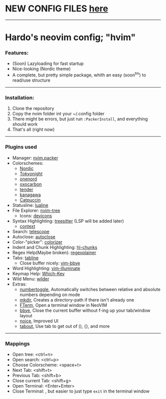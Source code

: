 # NEW CONFIG FILES [here](https://github.com/HardoMX/nvim)

---

# Hardo's neovim config; "hvim"

### Features:
- (Soon) Lazyloading for fast startup
- Nice-looking (Nordic theme)
- A complete, but pretty simple package, whith an easy (soon<sup>tm</sup>) to read/use structure

---

### Installation:
1. Clone the repository
2. Copy the nvim folder int your ~/.config folder
3. There might be errors, but just run `:PackerInstall`, and everything should work
4. That's all (right now)

---

### Plugins used
- Manager: [nvim.packer](https://github.com/wbthomason/packer.nvim)
- Colorschemes: 
    - [Nordic](https://github.com/AlexvZyl/nordic.nvim)
    - [Tokyonight](https://github.com/folke/tokyonight.nvim)
    - [onenord](https://github.com/rmehri01/onenord.nvim)
    - [oxocarbon](https://github.com/nyoom-engineering/oxocarbon.nvim)
    - [tender](https://github.com/jacoborus/tender.vim)
    - [kanagawa](https://github.com/rebelot/kanagawa.nvim)
    - [Catpuccin](https://github.com/rebelot/kanagawa.nvim)
- Statusline: [lualine](https://github.com/nvim-lualine/lualine.nvim)
- File Explorer: [nvim-tree](https://github.com/nvim-tree/nvim-tree.lua)
    - Icons: [devicons](https://github.com/nvim-tree/nvim-web-devicons)
- Syntax Highlighting: [treesitter](https://github.com/nvim-treesitter/nvim-treesitter) (LSP will be added later)
    - [context](https://github.com/nvim-treesitter/nvim-treesitter-context)
- Search: [telescope](https://github.com/nvim-telescope/telescope.nvim)
- Autoclose: [autoclose](https://github.com/m4xshen/autoclose.nvim)
- Color-"picker": [colorizer](https://github.com/NvChad/nvim-colorizer.lua)
- Indent and Chunk Highlighting: [hl-chunks](https://github.com/shellRaining/hlchunk.nvim)
- Regex Help(Maybe broken): [regexplainer](https://github.com/bennypowers/nvim-regexplainer)
- Tabs: [tabline](https://github.com/kdheepak/tabline.nvim)
    - Close buffer nicely: [vim-bbye](https://github.com/moll/vim-bbye)
- Word Highlighting: [vim-illuminate](https://github.com/RRethy/vim-illuminate)
- Keymap Help: [Which-Key](https://github.com/folke/which-key.nvim)
- Wild Menu: [wilder](https://github.com/gelguy/wilder.nvim)
- Extras: 
    - [numbertoggle](https://github.com/sitiom/nvim-numbertoggle), Automatically switches between relative and absolute numbers depending on mode
    - [mkdir](https://github.com/jghauser/mkdir.nvim), Creates a directory-path if there isn't already one
    - [FTerm](https://github.com/numToStr/FTerm.nvim), Open a terminal window in NeoVIM
    - [bbye](https://github.com/moll/vim-bbye), Close the current buffer without f-ing up your tab/window layout
    - [noice](https://github.com/folke/noice.nvim), Improved UI
    - [tabout](https://github.com/abecodes/tabout.nvim), Use tab to get out of (), {}, and more

---

### Mappings
- Open tree: <ctrl+n>
- Open search: <ctrl+p>
- Choose Colorscheme: <space+t>
- Next Tab: <shift+t>
- Previous Tab: <shift+b>
- Close current Tab: <shift+g>
- Open Terminal: <Enter+Enter>
- Close Terminal: <Esc>, but easier to just type `exit` in the terminal window
